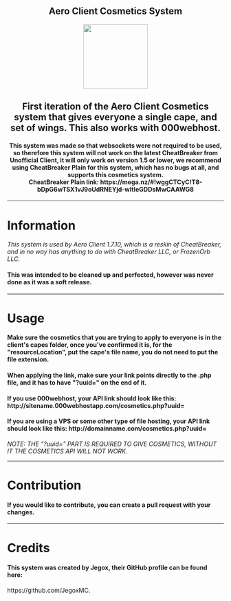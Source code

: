 <h2 align="center">Aero Client Cosmetics System</h2>

<p align="center">
    <img src="https://i.imgur.com/e4Au1VM.png" width="150" height="150"/>
</p>


<h2 align="center">First iteration of the Aero Client Cosmetics system that gives everyone a single cape, and set of wings. This also works with 000webhost.</h2> 

<h4 align="center">This system was made so that websockets were not required to be used, so therefore this system will not work on the latest CheatBreaker from Unofficial Client, it will only work on version 1.5 or lower, we recommend using CheatBreaker Plain for this system, which has no bugs at all, and supports this cosmetics system. <br> CheatBreaker Plain link: https://mega.nz/#!wggCTCyC!T8-bDpG6wTSX1vJ9oUdRNEYjd-wItIeGDDsMwCAAWG8</h4>

---

# Information

*This system is used by Aero Client 1.7.10, which is a reskin of CheatBreaker, and in no way has anything to do with CheatBreaker LLC, or FrozenOrb LLC.*

<h4>This was intended to be cleaned up and perfected, however was never done as it was a soft release.</h4>

---

# Usage

<h4>Make sure the cosmetics that you are trying to apply to everyone is in the client's capes folder, once you've confirmed it is, for the "resourceLocation", put the cape's file name, you do not need to put the file extension.</h4>

<h4>When applying the link, make sure your link points directly to the .php file, and it has to have "?uuid=" on the end of it.</h4>
<h4>If you use 000webhost, your API link should look like this: http://sitename.000webhostapp.com/cosmetics.php?uuid=</h4>
<h4>If you are using a VPS or some other type of file hosting, your API link should look like this: http://domainname.com/cosmetics.php?uuid=</h4>

*NOTE: THE "?uuid=" PART IS REQUIRED TO GIVE COSMETICS, WITHOUT IT THE COSMETICS API WILL NOT WORK.*

---

# Contribution

<h4>If you would like to contribute, you can create a pull request with your changes.</h4>

---

# Credits

<h4>This system was created by Jegox, their GitHub profile can be found here:</h4> https://github.com/JegoxMC.
